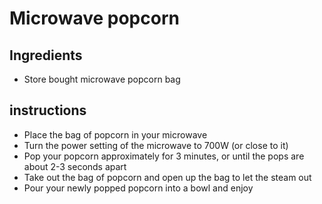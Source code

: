 # Microwave popcorn 


## Ingredients

- Store bought microwave popcorn bag

## instructions

- Place the bag of popcorn in your microwave
- Turn the power setting of the microwave to 700W (or close to it)
- Pop your popcorn approximately for 3 minutes, or until the pops are about 2-3 seconds apart
- Take out the bag of popcorn and open up the bag to let the steam out
- Pour your newly popped popcorn into a bowl and enjoy


